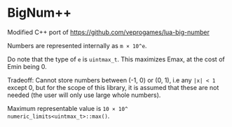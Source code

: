 # BigNum++
Modified C++ port of https://github.com/veprogames/lua-big-number

Numbers are represented internally as `m × 10^e`.

Do note that the type of `e` is `uintmax_t`. This maximizes Emax, at the cost of Emin being 0.

Tradeoff: Cannot store numbers between (-1, 0) or (0, 1), i.e any `|x| < 1` except 0, but for the scope of this library, it is assumed that these are not needed (the user will only use large whole numbers).

Maximum representable value is `10 × 10^ numeric_limits<uintmax_t>::max()`.

